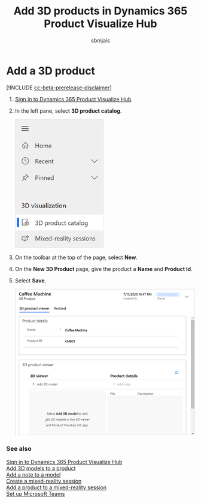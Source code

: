 ﻿---
title: Add 3D products in Dynamics 365 Product Visualize Hub
description: Instructions for adding 3D products in Dynamics 365 Product Visualize Hub.
ms.date: 07/29/2020
ms.topic: article
ms.service: dynamics-365-sales
author: sbmjais
ms.author: shjais
manager: shujoshi
---

# Add a 3D product

[!INCLUDE [cc-beta-prerelease-disclaimer](../includes/cc-beta-prerelease-disclaimer.md)]

1.  [Sign in to Dynamics 365 Product Visualize Hub](sign-in-app.md).

2.  In the left pane, select **3D product catalog**.

    ![Select 3D Product Catalog from the left pane](media/product-catalog-nav.png "Select 3D Product Catalog from the left pane")

3.  On the toolbar at the top of the page, select **New**.

4.  On the **New 3D Product** page, give the product a **Name** and **Product Id**.

5.  Select **Save**.

    ![Product added](media/product-added.png "Product added")

### See also

[Sign in to Dynamics 365 Product Visualize Hub](sign-in-app.md)<br>
[Add 3D models to a product](add-3d-model-product.md)<br>
[Add a note to a model](add-note-model.md)<br>
[Create a mixed-reality session](create-mr-session.md)<br>
[Add a product to a mixed-reality session](add-product-mr-session.md)<br>
[Set up Microsoft Teams](setup-ms-teams.md)

